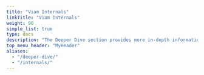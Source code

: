 ```yaml
---
title: "Viam Internals"
linkTitle: "Viam Internals"
weight: 90
simple_list: true
type: docs
description: "The Deeper Dive section provides more in-depth information on Viam's architecture, operations, and communication methods."
top_menu_header: "MyHeader"
aliases:
  - "/deeper-dive/"
  - "/internals/"
---
```

